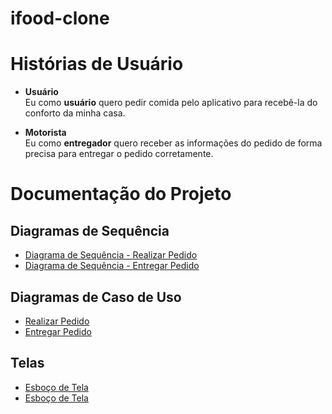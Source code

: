 # ifood-clone
# Histórias de Usuário

- **Usuário**  
  Eu como **usuário** quero pedir comida pelo aplicativo para recebê-la do conforto da minha casa.  

- **Motorista**  
  Eu como **entregador** quero receber as informações do pedido de forma precisa para entregar o pedido corretamente.  

# Documentação do Projeto

## Diagramas de Sequência
- [Diagrama de Sequência - Realizar Pedido](./Diagrama%20de%20Sequência%20-%20Realizar%20Pedido.png)
- [Diagrama de Sequência - Entregar Pedido](./Diagrama%20de%20Sequência%20-%20Entregar%20Pedido.png)  

## Diagramas de Caso de Uso
- [Realizar Pedido](./Realizar%20Pedido.png)  
- [Entregar Pedido](./Entregar%20Pedido.png)  

## Telas
- [Esboço de Tela](./Esboço%20de%20Tela%20-%20Usuário.png)  
- [Esboço de Tela](./Esboço%20de%20Tela%20-%20Entregador.png)  
